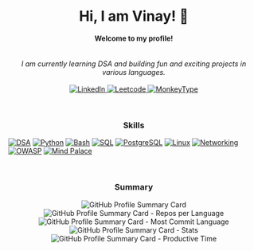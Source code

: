 <h1 align="center">Hi, I am Vinay! 👋</h1>

<p align="center">
    <b>Welcome to my profile!</b><br><br>
    <i>
        <br>
       I am currently learning DSA and building fun and exciting projects in various languages.<br>
    </i><br>
    <a href="https://www.linkedin.com/in/kkvinay/">
        <img src="https://img.shields.io/badge/-LinkedIn-blue" alt="LinkedIn">
  </a >
    <a href="https://leetcode.com/0KvinayK0/">
    <img src="https://img.shields.io/badge/Leetcode-brown" alt="Leetcode">
 </a>   
  <a href="https://monkeytype.com/profile/wakata">
    <img src="https://img.shields.io/badge/Monkey-Type-lightgrey" alt="MonkeyType">
 </a>     
</p>

<!-- ### Skills -->
<br><h3 align="center">Skills</h3>

[![DSA](https://img.shields.io/badge/-DSA-black?style=for-the-badge&logo=appveyor)](https://github.com/0KvinayK0)
[![Python](https://img.shields.io/badge/-Python-black?style=for-the-badge&logo=python)](https://github.com/0KvinayK0)
[![Bash](https://img.shields.io/badge/-Bash-black?style=for-the-badge&logo=shell)](https://github.com/0KvinayK0)
[![SQL](https://img.shields.io/badge/-SQL-black?style=for-the-badge&logo=oracle)](https://github.com/0KvinayK0)
[![PostgreSQL](https://img.shields.io/badge/-PostgreSQL-black?style=for-the-badge&logo=postgresql)](https://github.com/0KvinayK0)
[![Linux](https://img.shields.io/badge/-Linux-black?style=for-the-badge&logo=linux)](https://github.com/0KvinayK0)
[![Networking](https://img.shields.io/badge/-Networking-black?style=for-the-badge&logo=wire)](https://github.com/0KvinayK0)
[![OWASP](https://img.shields.io/badge/-OWASP-black?style=for-the-badge&logo=OWASP)](https://github.com/0KvinayK0)
[![Mind Palace](https://img.shields.io/badge/-Mind%20Palace-black?style=for-the-badge&logo=smartthings)](https://github.com/0KvinayK0)

<!-- ### Summary -->
<br><h3 align="center">Summary</h3>

<p align="center">
  <img src="http://github-profile-summary-cards.vercel.app/api/cards/profile-details?username=0KvinayK0&theme=chartreuse_dark" alt="GitHub Profile Summary Card">
  <img src="http://github-profile-summary-cards.vercel.app/api/cards/repos-per-language?username=0KvinayK0&theme=chartreuse_dark" alt="GitHub Profile Summary Card - Repos per Language">
   <img src="http://github-profile-summary-cards.vercel.app/api/cards/most-commit-language?username=0KvinayK0&theme=chartreuse_dark" alt="GitHub Profile Summary Card - Most Commit Language">
  <img src="http://github-profile-summary-cards.vercel.app/api/cards/stats?username=0KvinayK0&theme=chartreuse_dark" alt="GitHub Profile Summary Card - Stats">
  <img src="http://github-profile-summary-cards.vercel.app/api/cards/productive-time?username=0KvinayK0&theme=chartreuse_dark&utcOffset=8" alt="GitHub Profile Summary Card - Productive Time">
</p>

<!-- ![](http://github-profile-summary-cards.vercel.app/api/cards/profile-details?username=0KvinayK0&theme=chartreuse_dark)
![](http://github-profile-summary-cards.vercel.app/api/cards/repos-per-language?username=0KvinayK0&theme=chartreuse_dark)
![](http://github-profile-summary-cards.vercel.app/api/cards/most-commit-language?username=0KvinayK0&theme=chartreuse_dark)
![](http://github-profile-summary-cards.vercel.app/api/cards/stats?username=0KvinayK0&theme=chartreuse_dark)
![](http://github-profile-summary-cards.vercel.app/api/cards/productive-time?username=0KvinayK0&theme=chartreuse_dark&utcOffset=8) -->

